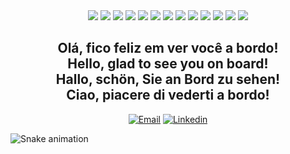   <div align="center">
    <img src="https://img.shields.io/badge/CSS3-1572B6?style=for-the-badge&logo=css3&logoColor=white" />
    <img src="https://img.shields.io/badge/HTML5-E34F26?style=for-the-badge&logo=html5&logoColor=white" />
    <img src="https://img.shields.io/badge/JavaScript-F7DF1E?style=for-the-badge&logo=javascript&logoColor=black" /> 
    <img src="https://img.shields.io/badge/Bootstrap-563D7C?style=for-the-badge&logo=bootstrap&logoColor=white" />
    <img src="https://img.shields.io/badge/React-20232A?style=for-the-badge&logo=react&logoColor=61DAFB" />
    <img src="https://img.shields.io/badge/Redux-593D88?style=for-the-badge&logo=redux&logoColor=white" />
    <img src="https://img.shields.io/badge/React_Router-CA4245?style=for-the-badge&logo=react-router&logoColor=white" />
    <img src="https://img.shields.io/badge/Docker-2CA5E0?style=for-the-badge&logo=docker&logoColor=white" />
    <img src="https://img.shields.io/badge/Node.js-339933?style=for-the-badge&logo=nodedotjs&logoColor=white" />
    <img src="https://img.shields.io/badge/Express.js-000000?style=for-the-badge&logo=express&logoColor=white" />
    <img src="https://img.shields.io/badge/TypeScript-007ACC?style=for-the-badge&logo=typescript&logoColor=white" />
    <img src="https://img.shields.io/badge/JWT-000000?style=for-the-badge&logo=JSON%20web%20tokens&logoColor=white" />
    <img src="https://img.shields.io/badge/MongoDB-4EA94B?style=for-the-badge&logo=mongodb&logoColor=white" />
  </div>


<h2 align="center">
Olá, fico feliz em ver você a bordo!<br>
Hello, glad to see you on board!<br>
Hallo, schön, Sie an Bord zu sehen! <br>
Ciao, piacere di vederti a bordo!<br>
</h2>
<div align="center">
  <a href = "mailto:tonelli.renato@gmail.com"><img src="https://img.icons8.com/clouds/100/000000/gmail.png" title="Email" /></a>
  <a href="http://www.linkedin.com/in/renatosouza1969" target="_blank"><img src="https://img.icons8.com/clouds/100/000000/linkedin.png" title="Linkedin" /></a> 
 </div>


<div>
  
  ![Snake animation](https://github.com/retoso/retoso/blob/output/github-contribution-grid-snake.svg)
 
</div>



